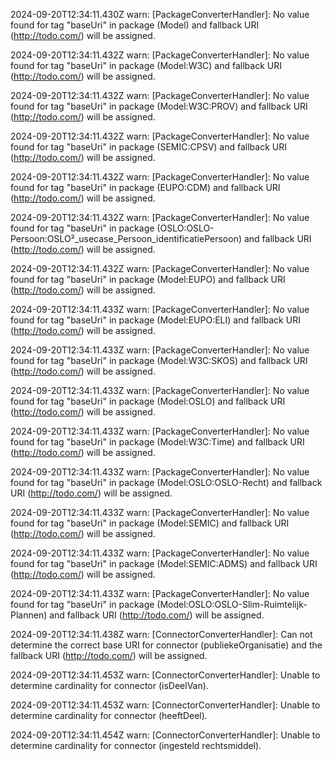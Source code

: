 2024-09-20T12:34:11.430Z warn: [PackageConverterHandler]: No value found for tag "baseUri" in package (Model) and fallback URI (http://todo.com/) will be assigned.

2024-09-20T12:34:11.432Z warn: [PackageConverterHandler]: No value found for tag "baseUri" in package (Model:W3C) and fallback URI (http://todo.com/) will be assigned.

2024-09-20T12:34:11.432Z warn: [PackageConverterHandler]: No value found for tag "baseUri" in package (Model:W3C:PROV) and fallback URI (http://todo.com/) will be assigned.

2024-09-20T12:34:11.432Z warn: [PackageConverterHandler]: No value found for tag "baseUri" in package (SEMIC:CPSV) and fallback URI (http://todo.com/) will be assigned.

2024-09-20T12:34:11.432Z warn: [PackageConverterHandler]: No value found for tag "baseUri" in package (EUPO:CDM) and fallback URI (http://todo.com/) will be assigned.

2024-09-20T12:34:11.432Z warn: [PackageConverterHandler]: No value found for tag "baseUri" in package (OSLO:OSLO-Persoon:OSLO²_usecase_Persoon_identificatiePersoon) and fallback URI (http://todo.com/) will be assigned.

2024-09-20T12:34:11.432Z warn: [PackageConverterHandler]: No value found for tag "baseUri" in package (Model:EUPO) and fallback URI (http://todo.com/) will be assigned.

2024-09-20T12:34:11.433Z warn: [PackageConverterHandler]: No value found for tag "baseUri" in package (Model:EUPO:ELI) and fallback URI (http://todo.com/) will be assigned.

2024-09-20T12:34:11.433Z warn: [PackageConverterHandler]: No value found for tag "baseUri" in package (Model:W3C:SKOS) and fallback URI (http://todo.com/) will be assigned.

2024-09-20T12:34:11.433Z warn: [PackageConverterHandler]: No value found for tag "baseUri" in package (Model:OSLO) and fallback URI (http://todo.com/) will be assigned.

2024-09-20T12:34:11.433Z warn: [PackageConverterHandler]: No value found for tag "baseUri" in package (Model:W3C:Time) and fallback URI (http://todo.com/) will be assigned.

2024-09-20T12:34:11.433Z warn: [PackageConverterHandler]: No value found for tag "baseUri" in package (Model:OSLO:OSLO-Recht) and fallback URI (http://todo.com/) will be assigned.

2024-09-20T12:34:11.433Z warn: [PackageConverterHandler]: No value found for tag "baseUri" in package (Model:SEMIC) and fallback URI (http://todo.com/) will be assigned.

2024-09-20T12:34:11.433Z warn: [PackageConverterHandler]: No value found for tag "baseUri" in package (Model:SEMIC:ADMS) and fallback URI (http://todo.com/) will be assigned.

2024-09-20T12:34:11.433Z warn: [PackageConverterHandler]: No value found for tag "baseUri" in package (Model:OSLO:OSLO-Slim-Ruimtelijk-Plannen) and fallback URI (http://todo.com/) will be assigned.

2024-09-20T12:34:11.438Z warn: [ConnectorConverterHandler]: Can not determine the correct base URI for connector (publiekeOrganisatie) and the fallback URI (http://todo.com/) will be assigned.

2024-09-20T12:34:11.453Z warn: [ConnectorConverterHandler]: Unable to determine cardinality for connector (isDeelVan).

2024-09-20T12:34:11.453Z warn: [ConnectorConverterHandler]: Unable to determine cardinality for connector (heeftDeel).

2024-09-20T12:34:11.454Z warn: [ConnectorConverterHandler]: Unable to determine cardinality for connector (ingesteld rechtsmiddel).

